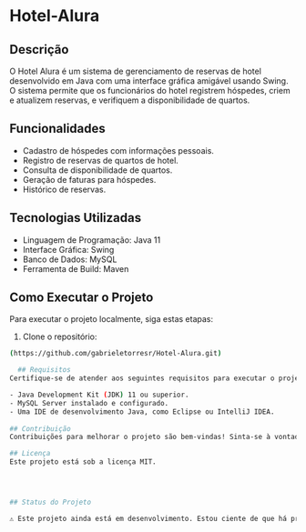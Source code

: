 # Hotel-Alura

## Descrição

O Hotel Alura é um sistema de gerenciamento de reservas de hotel desenvolvido em Java com uma interface gráfica amigável usando Swing. O sistema permite que os funcionários do hotel registrem hóspedes, criem e atualizem reservas, e verifiquem a disponibilidade de quartos.

## Funcionalidades

- Cadastro de hóspedes com informações pessoais.
- Registro de reservas de quartos de hotel.
- Consulta de disponibilidade de quartos.
- Geração de faturas para hóspedes.
- Histórico de reservas.

## Tecnologias Utilizadas

- Linguagem de Programação: Java 11
- Interface Gráfica: Swing
- Banco de Dados: MySQL
- Ferramenta de Build: Maven

## Como Executar o Projeto

Para executar o projeto localmente, siga estas etapas:

1. Clone o repositório:

 ```bash
(https://github.com/gabrieletorresr/Hotel-Alura.git)

   ## Requisitos
Certifique-se de atender aos seguintes requisitos para executar o projeto:

- Java Development Kit (JDK) 11 ou superior.
- MySQL Server instalado e configurado.
- Uma IDE de desenvolvimento Java, como Eclipse ou IntelliJ IDEA.
  
## Contribuição
Contribuições para melhorar o projeto são bem-vindas! Sinta-se à vontade para abrir problemas (issues) ou enviar solicitações de pull (pull requests) para melhorias.

## Licença
Este projeto está sob a licença MIT. 




## Status do Projeto

⚠️ Este projeto ainda está em desenvolvimento. Estou ciente de que há problemas a serem resolvidos e estou trabalhando para corrigi-los. Assim que o projeto estiver pronto, será devidamente atualizado e as contribuições serão bem-vindas.
